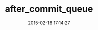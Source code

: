 ---
layout: post
title:  "after_commit_queue"
repo:   "shellycloud/after_commit_queue"
date:   2015-02-18 17:14:27
gemurl: https://github.com/shellycloud/after_commit_queue
---
